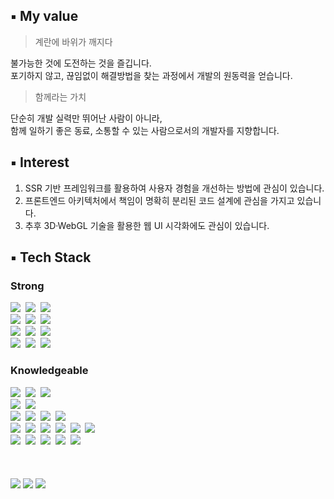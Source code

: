 ## ▪ My value
> 계란에 바위가 깨지다

불가능한 것에 도전하는 것을 즐깁니다.</br>
포기하지 않고, 끊임없이 해결방법을 찾는 과정에서 개발의 원동력을 얻습니다. </br>

> 함께라는 가치

단순히 개발 실력만 뛰어난 사람이 아니라, </br>
함께 일하기 좋은 동료, 소통할 수 있는 사람으로서의 개발자를 지향합니다.

## ▪ Interest 
1. SSR 기반 프레임워크를 활용하여 사용자 경험을 개선하는 방법에 관심이 있습니다.  </br>
2. 프론트엔드 아키텍처에서 책임이 명확히 분리된 코드 설계에 관심을 가지고 있습니다. </br>
3. 추후 3D·WebGL 기술을 활용한 웹 UI 시각화에도 관심이 있습니다. </br>

## ▪ Tech Stack
### Strong
<div align="left">
  <img src="https://img.shields.io/badge/react-3e4351.svg?style=for-the-badge&logo=react&logoColor=#61DAFB" />&nbsp
  <img src="https://img.shields.io/badge/next.js-3e4351.svg?style=for-the-badge&logo=next.js&logoColor=white" />&nbsp
  <img src="https://img.shields.io/badge/fsd-3e4351.svg?style=for-the-badge&logo=ipfs&logoColor=#65C2CB" />&nbsp
</div>
</div>
<div align="left">
  <img src="https://img.shields.io/badge/javascript-3e4351.svg?style=for-the-badge&logo=javascript&logoColor=#F7DF1E" />&nbsp
  <img src="https://img.shields.io/badge/typescript-3e4351.svg?style=for-the-badge&logo=typescript&logoColor=#3178C6" />&nbsp
  <img src="https://img.shields.io/badge/python-3e4351.svg?style=for-the-badge&logo=python&logoColor=#3776AB" />&nbsp
</div>
<div align="left">
  <img src="https://img.shields.io/badge/tanstack Query-3e4351.svg?style=for-the-badge&logo=reactquery&logoColor=#FF4154" />&nbsp
  <img src="https://img.shields.io/badge/zustand-3e4351.svg?style=for-the-badge&logo=zola&logoColor=#251A15" />&nbsp
  <img src="https://img.shields.io/badge/jotai-3e4351.svg?style=for-the-badge&logo=ghostery&logoColor=#56347C" />&nbsp
</div>
<div align="left">
  <img src="https://img.shields.io/badge/tailwind css-3e4351.svg?style=for-the-badge&logo=tailwind-css&logoColor=#06B6D4" />&nbsp
  <img src="https://img.shields.io/badge/styled components-3e4351.svg?style=for-the-badge&logo=styled-components&logoColor=#DB7093" />&nbsp
  <img src="https://img.shields.io/badge/Shadcn%20ui-3e4351.svg?style=for-the-badge&logo=shadcn/ui&logoColor=white" />&nbsp
</div>

### Knowledgeable
<div align="left">
  <img src="https://img.shields.io/badge/java-3e4351.svg?style=for-the-badge&logo=coffeescript&logoColor=#F98309" />&nbsp
  <img src="https://img.shields.io/badge/c++-3e4351.svg?style=for-the-badge&logo=cplusplus&logoColor=#00599C" />&nbsp
  <img src="https://img.shields.io/badge/c-3e4351.svg?style=for-the-badge&logo=c&logoColor=#A8B9CC" />&nbsp
</div>
<div align="left">
  <img src="https://img.shields.io/badge/recoil-3e4351.svg?style=for-the-badge&logo=recoil&logoColor=#3578E5" />&nbsp
  <img src="https://img.shields.io/badge/context-3e4351.svg?style=for-the-badge&logo=reacttable&logoColor=#F98309" />&nbsp
</div>
<div align="left">
  <img src="https://img.shields.io/badge/tailwind css-3e4351.svg?style=for-the-badge&logo=tailwind-css&logoColor=#06B6D4" />&nbsp
  <img src="https://img.shields.io/badge/styled components-3e4351.svg?style=for-the-badge&logo=styled-components&logoColor=#DB7093" />&nbsp
  <img src="https://img.shields.io/badge/scss-3e4351.svg?style=for-the-badge&logo=sass&logoColor=#CC6699" />&nbsp
  <img src="https://img.shields.io/badge/storybook-3e4351.svg?style=for-the-badge&logo=storybook&logoColor=#FF4785" />&nbsp
</div>
<div align="left">
  <img src="https://img.shields.io/badge/docker-3e4351.svg?style=for-the-badge&logo=docker&logoColor=#2496ED" />&nbsp
  <img src="https://img.shields.io/badge/kubernetes-3e4351.svg?style=for-the-badge&logo=kubernetes&logoColor=#326CE5" />&nbsp
  <img src="https://img.shields.io/badge/pwa-3e4351.svg?style=for-the-badge&logo=pwa&logoColor=#5A0FC8" />&nbsp
  <img src="https://img.shields.io/badge/vercel-3e4351.svg?style=for-the-badge&logo=vercel&logoColor=#000000" />&nbsp
  <img src="https://img.shields.io/badge/supabase-3e4351.svg?style=for-the-badge&logo=supabase&logoColor=#3FCF8E" />&nbsp
  <img src="https://img.shields.io/badge/firebase-3e4351.svg?style=for-the-badge&logo=firebase&logoColor=#DD2C00" />&nbsp
</div>
<div align="left">
  <img src="https://img.shields.io/badge/figma-3e4351.svg?style=for-the-badge&logo=figma&logoColor=#F24E1E" />&nbsp
  <img src="https://img.shields.io/badge/UnrealEngine-3e4351.svg?style=for-the-badge&logo=unrealengine&logoColor=white" />&nbsp
  <img src="https://img.shields.io/badge/githubactions-3e4351.svg?style=for-the-badge&logo=githubactions&logoColor=#2088FF" />&nbsp
  <img src="https://img.shields.io/badge/linux-3e4351.svg?style=for-the-badge&logo=linux&logoColor=#FCC624" />&nbsp
  <img src="https://img.shields.io/badge/postman-3e4351.svg?style=for-the-badge&logo=postman&logoColor=#FF6C37" />&nbsp
</div>
<!--
<div align="left">
  <img src="https://img.shields.io/badge/jira-3e4351.svg?style=for-the-badge&logo=jira&logoColor=#0052CC" />&nbsp
  <img src="https://img.shields.io/badge/slack-3e4351.svg?style=for-the-badge&logo=slack&logoColor=#4A154B" />&nbsp
  <img src="https://img.shields.io/badge/git-3e4351.svg?style=for-the-badge&logo=git&logoColor=#F05032" />&nbsp
  <img src="https://img.shields.io/badge/notion-3e4351.svg?style=for-the-badge&logo=notion&logoColor=white" />&nbsp
  <img src="https://img.shields.io/badge/postman-3e4351.svg?style=for-the-badge&logo=postman&logoColor=#FF6C37" />&nbsp
</div> -->

<br/>
<br/>
<br/>

<div align="left">
  <img src="https://github-readme-stats.vercel.app/api/top-langs/?username=Jinviz&layout=compact&theme=github_dark_dimmed" />
  <img src="https://github-readme-stats.vercel.app/api?username=Jinviz&show_icons=true&theme=github_dark_dimmed&hide_rank=true&hide=stars" />
  <img src="http://mazassumnida.wtf/api/v2/generate_badge?boj=kb1812" /> 
</div>
</br></br>

<!--
### 💻 PROJECT
<table>
<!-- 팀 -->
<!--  <tr>
    <td align="center" colspan="1">
      <a href="https://github.com/TEAM-whereisphoto">
        <strong>여기사진</strong></td>
      </a>
    <td align="center" colspan="1">
      <a href="https://github.com/Wine-O-clocK">
        <strong>Wine O'clocK</strong>
      </a>
    </td>
    <td align="center" colspan="1">
      <a href="https://github.com/ConnectingChips">
        <strong>작심삼칩</strong></td>
      </a>
  </tr>

<!-- 이미지 -->
<!--  <tr>
    <td>
      <a href="https://github.com/TEAM-whereisphoto">
        <img src="https://github.com/bnfkim/bnfkim/assets/80308473/9d36f5e7-694d-40fe-8005-560605b3c5f0" width="200px"/>
      </a>
    </td>
    <td>
      <a href="https://github.com/Wine-O-clocK">
        <img src="https://github.com/bnfkim/bnfkim/assets/80308473/edcdac5b-f9ea-4408-bb0f-5aebf0ec5900" width="200px"/>
      </a>
    </td>
    <td>
      <a href="https://github.com/ConnectingChips">
        <img src="https://github.com/bnfkim/bnfkim/assets/80308473/907839fd-175c-4aae-8678-ce6b2c6eaf46" width="200px"/>
      </a>
    </td>
  </tr>
</table> -->

<!-- <div align="center">
  <a href="https://medium.com/@rlawlsdn9583">
    <img src="https://img.shields.io/badge/Medium-1EBC8F?style=for-the-badge&logo=Medium&logoColor=white" />&nbsp
  </a>
  <a href="20212908@soongsil.ac.kr">
    <img
      src="https://img.shields.io/badge/20212908@soongsil.ac.kr-0078D4?style=for-the-badge&logo=microsoftoutlook&logoColor=white"/>&nbsp
  </a>
  <a href="https://blog.naver.com/j_nary">
    <img
      src="https://img.shields.io/badge/blog-03C75A?style=for-the-badge&logo=naver&logoColor=white"/>&nbsp
  </a>
  <a href="https://www.instagram.com/j_naary/">
    <img
      src="https://img.shields.io/badge/instagram-E4405F?style=for-the-badge&logo=instagram&logoColor=white"/>&nbsp
  </a>
</div> -->

